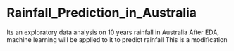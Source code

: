 # Rainfall_Prediction_in_Australia
Its an exploratory data analysis on 10 years rainfall in Australia
After EDA, machine learning will be applied to it to predict rainfall
This is a modification